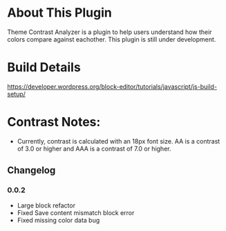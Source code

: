 
# About This Plugin
Theme Contrast Analyzer is a plugin to help users understand how their colors compare against eachother. This plugin is still under development.

# Build Details
https://developer.wordpress.org/block-editor/tutorials/javascript/js-build-setup/

# Contrast Notes:
- Currently, contrast is calculated with an 18px font size. AA is a contrast of 3.0 or higher and AAA is a contrast of 7.0 or higher.

## Changelog
### 0.0.2
- Large block refactor
- Fixed Save content mismatch block error
- Fixed missing color data bug